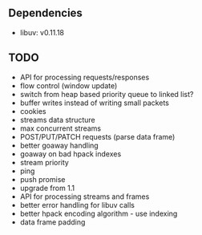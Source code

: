 ## Dependencies

* libuv: v0.11.18

## TODO

* API for processing requests/responses
* flow control (window update)
* switch from heap based priority queue to linked list?
* buffer writes instead of writing small packets
* cookies
* streams data structure
* max concurrent streams
* POST/PUT/PATCH requests (parse data frame)
* better goaway handling
* goaway on bad hpack indexes
* stream priority
* ping
* push promise
* upgrade from 1.1
* API for processing streams and frames
* better error handling for libuv calls
* better hpack encoding algorithm - use indexing
* data frame padding
